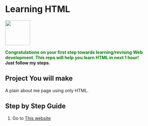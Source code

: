 # Learning HTML
<img src="http://pixelartmaker-data-78746291193.nyc3.digitaloceanspaces.com/image/506be14633f06ad.png" height ="80px">

<strong style="color: green;">Congratulations on your first step towards learning/revising  Web development. This repo will help you learn HTML in next 1 hour!</strong>
<br>
<strong>Just follow my steps.</strong>
## Project You will make
A plain about me page using only HTML.

## Step by Step Guide

1. Go to [This website](https://developer.mozilla.org/en-US/docs/Web/HTML)
